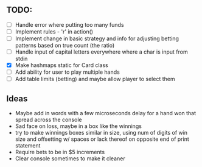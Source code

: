 ## TODO:

- [ ] Handle error where putting too many funds 
- [ ] Implement rules - 'r' in action()
- [ ] Implement change in basic strategy and info for adjusting betting patterns based on true count (the ratio)
- [ ] Handle input of capital letters everywhere where a char is input from stdin
- [x] Make hashmaps static for Card class
- [ ] Add ability for user to play multiple hands
- [ ] Add table limits (betting) and maybe allow player to select them

## Ideas

- Maybe add in words with a few microseconds delay for a hand won that spread across the console
- Sad face on loss, maybe in a box like the winnings
- try to make winnings boxes similar in size, using num of digits of win size and offsetting w/ spaces or lack thereof on opposite end of print statement
- Require bets to be in $5 increments
- Clear console sometimes to make it cleaner